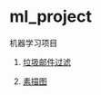# ml_project
机器学习项目

1. [垃圾邮件过滤](https://github.com/jancywen/ml_project/tree/master/spam_filter_project)

2. [素描图](https://github.com/jancywen/ml_project/tree/master/rgb_to_sketch)
